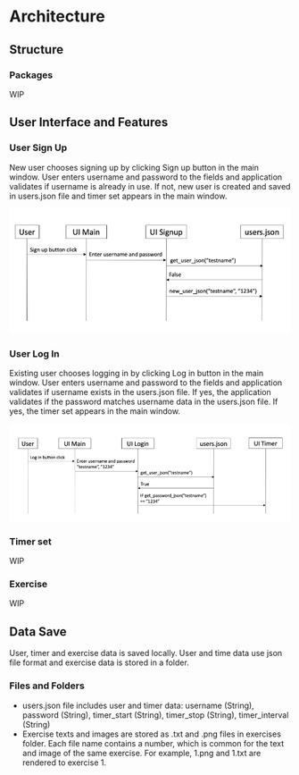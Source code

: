 # Architecture

## Structure

### Packages
WIP

## User Interface and Features

### User Sign Up

New user chooses signing up by clicking Sign up button in the main window. User enters username and password to the fields and application validates if username is already in use. If not, new user is created and saved in users.json file and timer set appears in the main window.

![signup image](https://github.com/KooEeVee/ot_harjoitustyo/blob/main/one-minute-workout/documentation/user_signup.png)

### User Log In

Existing user chooses logging in by clicking Log in button in the main window. User enters username and password to the fields and application validates if username exists in the users.json file. If yes, the application validates if the password matches username data in the users.json file. If yes, the timer set appears in the main window.

![login image](https://github.com/KooEeVee/ot_harjoitustyo/blob/main/one-minute-workout/documentation/user_login.png)

### Timer set
WIP

### Exercise
WIP

## Data Save

User, timer and exercise data is saved locally. User and time data use json file format and exercise data is stored in a folder.

### Files and Folders

- users.json file includes user and timer data: username (String), password (String), timer_start (String), timer_stop (String), timer_interval (String)
- Exercise texts and images are stored as .txt and .png files in exercises folder. Each file name contains a number, which is common for the text and image of the same exercise. For example, 1.png and 1.txt are rendered to exercise 1.







